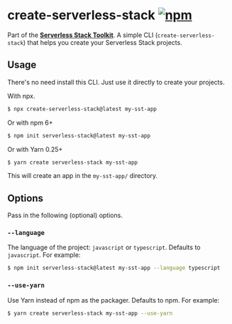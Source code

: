 # create-serverless-stack [![npm](https://img.shields.io/npm/v/create-serverless-stack)](https://www.npmjs.com/package/create-serverless-stack)

Part of the **[Serverless Stack Toolkit](https://github.com/serverless-stack/serverless-stack)**. A simple CLI (`create-serverless-stack`) that helps you create your Serverless Stack projects.

## Usage

There's no need install this CLI. Just use it directly to create your projects.

With npx.

```bash
$ npx create-serverless-stack@latest my-sst-app
```

Or with npm 6+

```bash
$ npm init serverless-stack@latest my-sst-app
```

Or with Yarn 0.25+

```bash
$ yarn create serverless-stack my-sst-app
```

This will create an app in the `my-sst-app/` directory.

## Options

Pass in the following (optional) options.

### `--language`

The language of the project: `javascript` or `typescript`. Defaults to `javascript`. For example:

```bash
$ npm init serverless-stack@latest my-sst-app --language typescript
```

### `--use-yarn`

Use Yarn instead of npm as the packager. Defaults to npm. For example:

```bash
$ yarn create serverless-stack my-sst-app --use-yarn
```
